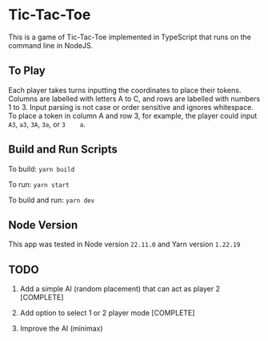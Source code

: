 # Tic-Tac-Toe

This is a game of Tic-Tac-Toe implemented in TypeScript that runs on the command line in NodeJS.

## To Play

Each player takes turns inputting the coordinates to place their tokens. Columns are labelled with letters A to C, and rows are labelled with numbers 1 to 3. Input parsing is not case or order sensitive and ignores whitespace. To place a token in column A and row 3, for example, the player could input `A3`, `a3`, `3A`, `3a`, or `3    a`.

## Build and Run Scripts

To build: `yarn build`

To run: `yarn start`

To build and run: `yarn dev`

## Node Version

This app was tested in Node version `22.11.0` and Yarn version `1.22.19`

## TODO

1. Add a simple AI (random placement) that can act as player 2 [COMPLETE]

2. Add option to select 1 or 2 player mode [COMPLETE]

3. Improve the AI (minimax)